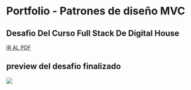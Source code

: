 # Portfolio - Patrones de diseño MVC
## Desafio Del Curso Full Stack De Digital House

<a href="https://github.com/Kaiael24/Express_MVC-Patrones-de-disenio/blob/master/Desafio/diseñoMVC.pdf">IR AL PDF</a>

## preview del desafio finalizado

<img src="https://github.com/Kaiael24/blob/master/Express_MVC-Patrones-de-disenio/public/images/img_1.PNG">
